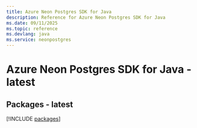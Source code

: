 ```yaml
---
title: Azure Neon Postgres SDK for Java
description: Reference for Azure Neon Postgres SDK for Java
ms.date: 09/11/2025
ms.topic: reference
ms.devlang: java
ms.service: neonpostgres
---
```

# Azure Neon Postgres SDK for Java - latest
## Packages - latest
[!INCLUDE [packages](neon-postgres-index.md)]
